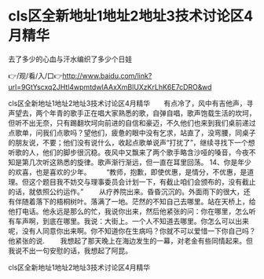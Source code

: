 # cls区全新地址1地址2地址3技术讨论区4月精华
去了多少的心血与汗水编织了多少个日娃

👉/观/看/入/口👉http://www.baidu.com/link?url=9GtYscxq2JHtl4wpmtdwIAAxXmBlUXzKrLhK6E7cDRO&wd

cls区全新地址1地址2地址3技术讨论区4月精华　　有点冷了，风中有吉他声，寻声望去，两个年青的歌手正在唱大家熟悉的歌，自弹自唱，歌声饱载生活的坎坷，但听不出无奈，只有踢翻坎坷向前进的自信和豪迈，不久他们也来到我们桌前递过点歌单，问我们点歌吗？望他们，疲惫的眼中没有乞求，站直了，没弯腰，同桌子的朋友说，不要；他们没有说什么，收起点歌单说声“打扰了”，继续寻找下一个想听歌的人，他们的脚步很沉稳。夜风中又飘来了两个歌手略含沙哑的嗓音，今夜不知是第几次听这熟悉的旋律。歌声渐行渐远，但一直在耳里回荡。
	14、你是年少的欢喜，也是喜欢的少年。
　　“教师，抱歉，即使优惠，是情分，不优惠，是道理。但这个题目我不妨交与理事委员会计划一下，有截止咱们会颁布的，没有截止的话，就依照公约运作。”
　　从疗养院出来。昏昏沉沉的。外面雨下的很大，还有伴随着落下的梧桐树叶。落满了一地。茫然的不知自己去哪里。站在天桥上，给他打电话。他永远是那么的忙，我说你出来，然后他紧张的问：你在哪里，怎么听有车声啊，到底在哪里。我说：大街上。一个人不知道去哪里。你怎么可以出来呢，没有人同意你出来啊。你不知道你在生病吗？你就不可以爱惜一下你自己吗？他紧张的说.
　　我想起了那天晚上在海边发生的一幕，对老金有些同情起来。但我说不出一句安慰的话，我想起了阿昆。

cls区全新地址1地址2地址3技术讨论区4月精华
